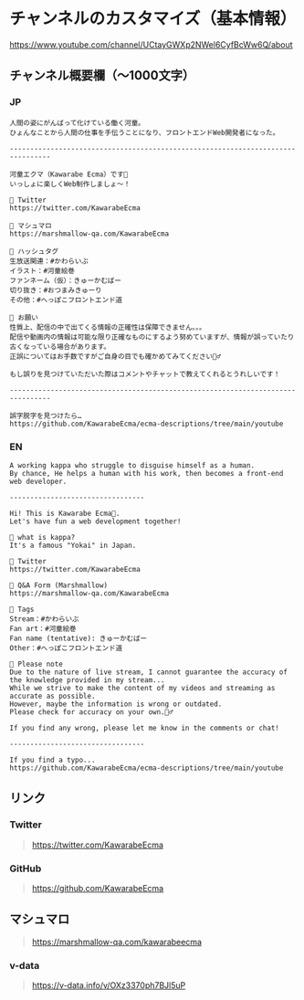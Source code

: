 # チャンネルのカスタマイズ（基本情報）

<https://www.youtube.com/channel/UCtayGWXp2NWel6CyfBcWw6Q/about>

## チャンネル概要欄（〜1000文字）

### JP

```
人間の姿にがんばって化けている働く河童。
ひょんなことから人間の仕事を手伝うことになり、フロントエンドWeb開発者になった。

--------------------------------------------------------------------------------

河童エクマ（Kawarabe Ecma）です🥒
いっしょに楽しくWeb制作しましょ〜！

🥒 Twitter
https://twitter.com/KawarabeEcma

🥒 マシュマロ
https://marshmallow-qa.com/KawarabeEcma

🥒 ハッシュタグ
生放送関連：#かわらいぶ
イラスト：#河童絵巻
ファンネーム（仮）：きゅーかむばー
切り抜き：#おつまみきゅーり
その他：#へっぽこフロントエンド道

🥒 お願い
性質上、配信の中で出てくる情報の正確性は保障できません。。。
配信や動画内の情報は可能な限り正確なものにするよう努めていますが、情報が誤っていたり古くなっている場合があります。
正誤についてはお手数ですがご自身の目でも確かめてみてください🙇‍♂️

もし誤りを見つけていただいた際はコメントやチャットで教えてくれるとうれしいです！

--------------------------------------------------------------------------------

誤字脱字を見つけたら…
https://github.com/KawarabeEcma/ecma-descriptions/tree/main/youtube
```

### EN


```
A working kappa who struggle to disguise himself as a human.
By chance, He helps a human with his work, then becomes a front-end web developer.

---------------------------------

Hi! This is Kawarabe Ecma🥒.
Let's have fun a web development together!

🥒 what is kappa?
It's a famous "Yokai" in Japan.

🥒 Twitter
https://twitter.com/KawarabeEcma

🥒 Q&A Form (Marshmallow)
https://marshmallow-qa.com/KawarabeEcma

🥒 Tags
Stream：#かわらいぶ
Fan art：#河童絵巻
Fan name (tentative): きゅーかむばー
Other：#へっぽこフロントエンド道

🥒 Please note
Due to the nature of live stream, I cannot guarantee the accuracy of the knowledge provided in my stream...
While we strive to make the content of my videos and streaming as accurate as possible.
However, maybe the information is wrong or outdated.
Please check for accuracy on your own.🙇‍♂️

If you find any wrong, please let me know in the comments or chat!

---------------------------------

If you find a typo...
https://github.com/KawarabeEcma/ecma-descriptions/tree/main/youtube
```

## リンク

### Twitter

> https://twitter.com/KawarabeEcma

### GitHub

> https://github.com/KawarabeEcma

## マシュマロ

> https://marshmallow-qa.com/kawarabeecma

### v-data

> https://v-data.info/v/OXz3370ph7BJl5uP